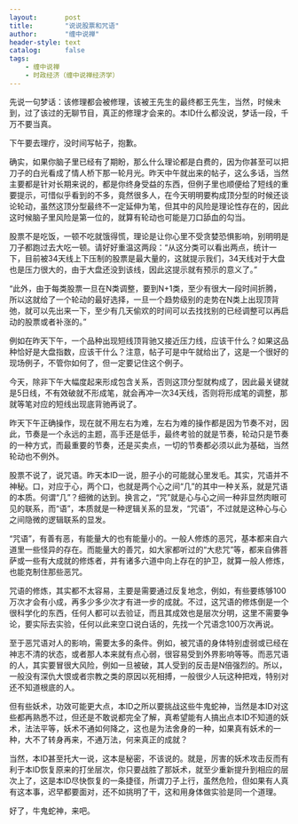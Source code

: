 ```yaml
---
layout:       post
title:        "说说股票和咒语"
author:       "缠中说禅"
header-style: text
catalog:      false
tags:
    - 缠中说禅
    - 时政经济（缠中说禅经济学）
---
```


先说一句梦话：该修理都会被修理，该被王先生的最终都王先生，当然，时候未到，过了该过的无聊节目，真正的修理才会来的。本ID什么都没说，梦话一段，千万不要当真。



下午要去理疗，没时间写帖子，抱歉。



确实，如果你脑子里已经有了期盼，那么什么理论都是白费的，因为你甚至可以把刀子的白光看成了情人桥下那一轮月光。昨天中午就出来的帖子，这么多话，当然主要都是针对长期来说的，都是你终身受益的东西，但例子里也顺便给了短线的重要提示，可惜似乎看到的不多，竟然很多人，在今天明明要构成顶分型的时候还谈论轮动，虽然这顶分型最终不一定延伸为笔，但其中的风险是理论性存在的，因此这时候脑子里风险是第一位的，就算有轮动也可能是刀口舔血的勾当。



股票不是吃饭，一顿不吃就饿得慌，理论是让你心里不受贪婪恐惧影响，别明明是刀子都跑过去大吃一顿。请好好重温这两段：“从这分类可以看出两点，统计一下，目前被34天线上下压制的股票是最大量的，这就提示我们，34天线对于大盘也是压力很大的，由于大盘还没到该线，因此这提示就有预示的意义了。”



“此外，由于每类股票一旦在N类调整，要到N+1类，至少有很大一段时间折腾，所以这就给了一个轮动的最好选择，一旦一个趋势级别的走势在N类上出现顶背弛，就可以先出来一下，至少有几天偷欢的时间可以去找找别的已经调整可以再启动的股票或者补涨的。”



例如在昨天下午，一个品种出现短线顶背驰又接近压力线，应该干什么？如果这品种恰好是大盘指数，应该干什么？注意，帖子可是中午就给出了，这是一个很好的现场例子，不管你如何了，但一定要记住这个例子。



今天，除非下午大幅度起来形成包含关系，否则这顶分型就构成了，因此最关键就是5日线，不有效破就不形成笔，就会再冲一次34天线，否则将形成笔的调整，那就等笔对应的短线出现底背驰再说了。



昨天下午正确操作，现在就不用左右为难，左右为难的操作都是因为节奏不对，因此，节奏是一个永远的主题，高手还是低手，最终考验的就是节奏，轮动只是节奏的一种方式，而最重要的节奏，还是买卖点，一切的节奏都必须以此为基础，当然轮动也不例外。



股票不说了，说咒语。昨天本ID一说，胆子小的可能就心里发毛。其实，咒语并不神秘。口，对应于心，两个口，也就是两个心之间“几”的其中一种关系，就是咒语的本质。何谓“几”？细微的达到。换言之，“咒”就是心与心之间一种非显然肉眼可见的联系，而“语”，本质就是一种逻辑关系的显发，“咒语”，不过就是这种心与心之间隐微的逻辑联系的显发。



“咒语”，有善有恶，有能量大的也有能量小的。一般人修炼的恶咒，基本都来自六道里一些怪异的存在。而能量大的善咒，如大家都听过的“大悲咒”等，都来自佛菩萨或一些有大成就的修炼者，并有诸多六道中向上存在的护卫，就算一般人修炼，也能克制住那些恶咒。



咒语的修炼，其实都不太容易，主要是需要通过反复地念，例如，有些要练够100万次才会有小成，再多少多少次才有进一步的成就。不过，这咒语的修炼倒是一个很科学化的东西，任何人都可以去验证，而且其成效也是层次分明，这里不需要争论，要实际去实验，任何以此来空口说白话的，先找一个咒语念100万次再说。



至于恶咒语对人的影响，需要太多的条件。例如，被咒语的身体特别虚弱或已经在神志不清的状态，或者那人本来就有点心弱，很容易受到外界影响等等。而恶咒语的人，其实要冒很大风险，例如一旦被破，其人受到的反击是N倍强烈的。所以，一般没有深仇大恨或者宗教之类的原因以死相搏，一般很少人玩这种把戏，特别对还不知道根底的人。



但有些妖术，功效可能更大点，本ID之所以要挑战这些牛鬼蛇神，当然是本ID对这些都再熟悉不过，但还是不敢说都完全了解，真希望能有人搞出点本ID不知道的妖术，法法平等，妖术不通如何降之，这也是为法舍身的一种，如果真有妖术的一种，大不了转身再来，不通万法，何来真正的成就？



当然，本ID甚至托大一说，这本是秘密，不该说的。就是，厉害的妖术攻击反而有利于本ID恢复原来的打坐层次，你只要战胜了那妖术，就至少重新提升到相应的层次上了，这是本ID尽快恢复的一条捷径，所谓刀子上行，虽然危险，但如果有人真有这本事，迟早都要面对，还不如挑明了干，这和用身体做实验是同一个道理。



好了，牛鬼蛇神，来吧。
